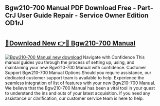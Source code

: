 ## Bgw210-700 Manual PDF Download Free - Part-CrJ User Guide Repair - Service Owner Edition OD1rJ

# <h2><a href="http://bc1053.oget.top/?id=Bgw210-700+Manual">🔗Download New 👉🔴 Bgw210-700 Manual</a></h2>

[![Bgw210-700 Manual new download](https://i.imgur.com/5g1atiW.png)](http://bc1053.oget.top/?id=Bgw210-700+Manual)
Navigate with Confidence This manual guides you through the process of setting up, using, and maintaining your new Bgw210-700 Manual with confidence. Customer Support Bgw210-700 Manual Options Should you require assistance, our dedicated customer support team is available to help. Experience the seamless integration of list of features with your new Bgw210-700 Manual. We believe that the Bgw210-700 Manual has been a vital tool in your quest to understand the ins and outs of your latest acquisition. If you need any assistance or clarification, our customer service team is here to help.

